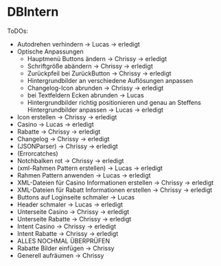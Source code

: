 # DBIntern

ToDOs:

- Autodrehen verhindern         -> Lucas -> erledigt
- Optische Anpassungen
    - Hauptmenü Buttons ändern          -> Chrissy  -> erledigt
    - Schriftgröße abändern             -> Chrissy  -> erledigt
    - Zurückpfeil bei ZurückButton      -> Chrissy  -> erledigt
    - Hintergrundbilder an verschiedene Auflösungen anpassen
    - Changelog-Icon abrunden           -> Chrissy  -> erledigt
    - bei Textfeldern Ecken abrunden    -> Lucas
    - Hintergrundbilder richtig positionieren und genau an Steffens Hintergrundbilder anpassen -> Lucas -> erledigt
- Icon erstellen    -> Chrissy  -> erledigt
- Casino            -> Lucas    -> erledigt
- Rabatte           -> Chrissy  -> erledigt           
- Changelog         -> Chrissy  -> erledigt
- (JSONParser)      -> Chrissy  -> erledigt
- (Errorcatches)
- Notchbalken rot   -> Chrissy  -> erledigt
- (xml-Rahmen Pattern erstellen)        -> Lucas    -> erledigt
- Rahmen Pattern anwenden   -> Lucas    -> erledigt
- XML-Dateien für Casino Informationen erstellen    -> Chrissy  -> erledigt
- XML-Dateien für Rabatt Informationen erstellen    -> Chrissy  -> erledigt
- Buttons auf Loginseite schmaler   -> Lucas
- Header schmaler           -> Lucas -> erledigt
- Unterseite Casino     -> Chrissy  -> erledigt
- Unterseite Rabatte    -> Chrissy  -> erledigt
- Intent Casino     -> Chrissy  -> erledigt
- Intent Rabatte    -> Chrissy  -> erledigt
- ALLES NOCHMAL ÜBERPRÜFEN
- Rabatte Bilder einfügen   -> Chrissy
- Generell aufräumen        -> Chrissy
